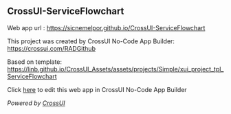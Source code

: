 ## CrossUI-ServiceFlowchart
Web app url : https://sicnemelpor.github.io/CrossUI-ServiceFlowchart

This project was created by CrossUI No-Code App Builder: https://crossui.com/RADGithub

Based on template: https://linb.github.io/CrossUI_Assets/assets/projects/Simple/xui_project_tpl_ServiceFlowchart

Click [here](https://crossui.com/RADGithub/#!from=github&owner=sicnemelpor&repo=CrossUI-ServiceFlowchart) to edit this web app in CrossUI No-Code App Builder

<i>Powered by [CrossUI](https://crossui.com)</i>
